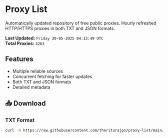 # Proxy List

Automatically updated repository of free public proxies. Hourly refreshed HTTP/HTTPS proxies in both TXT and JSON formats.

**Last Updated:** `Friday 30-05-2025 04:13:49 UTC`  
**Total Proxies:** `4263`

## Features
- Multiple reliable sources
- Concurrent fetching for faster updates
- Both TXT and JSON formats
- Detailed metadata

## 📥 Download

### TXT Format
```bash
curl -O https://raw.githubusercontent.com/theriturajps/proxy-list/main/proxies.txt